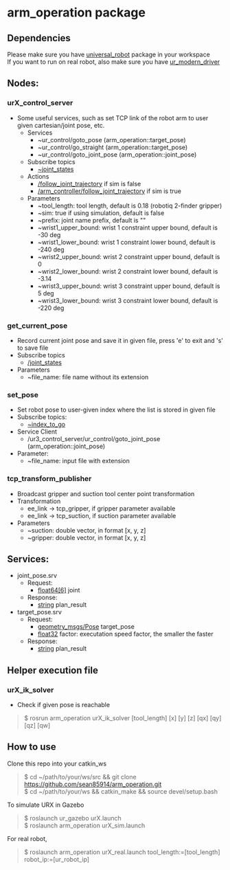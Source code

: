 # arm_operation package
## Dependencies
Please make sure you have [universal_robot](http://wiki.ros.org/universal_robot) package in your workspace  
If you want to run on real robot, also make sure you have [ur_modern_driver](https://github.com/ros-industrial/ur_modern_driver)  

## Nodes:
### urX_control_server
* Some useful services, such as set TCP link of the robot arm to user given cartesian/joint pose, etc.
  * Services
    * ~ur_control/goto_pose (arm_operation::target_pose)
    * ~ur_control/go_straight (arm_operation::target_pose)
    * ~ur_control/goto_joint_pose (arm_operation::joint_pose)
  * Subscribe topics
    * [~joint_states](http://docs.ros.org/melodic/api/sensor_msgs/html/msg/JointState.html)
  * Actions
    * [/follow_joint_trajectory](http://docs.ros.org/api/control_msgs/html/action/FollowJointTrajectory.html) if sim is false
    * [/arm_controller/follow_joint_trajectory](http://docs.ros.org/api/control_msgs/html/action/FollowJointTrajectory.html) if sim is true
  * Parameters
    * ~tool_length: tool length, default is 0.18 (robotiq 2-finder gripper)
    * ~sim: true if using simulation, default is false
    * ~prefix: joint name prefix, default is ""
    * ~wrist1_upper_bound: wrist 1 constraint upper bound, default is -30 deg
    * ~wrist1_lower_bound: wrist 1 constraint lower bound, default is -240 deg
    * ~wrist2_upper_bound: wrist 2 constraint upper bound, default is 0
    * ~wrist2_lower_bound: wrist 2 constraint lower bound, default is -3.14
    * ~wrist3_upper_bound: wrist 3 constraint upper bound, default is 5 deg
    * ~wrist3_lower_bound: wrist 3 constraint lower bound, default is -220 deg
### get_current_pose
* Record current joint pose and save it in given file, press 'e' to exit and 's' to save file
* Subscribe topics
  * [/joint_states](http://docs.ros.org/melodic/api/sensor_msgs/html/msg/JointState.html)
* Parameters
  * ~file_name: file name without its extension
### set_pose
* Set robot pose to user-given index where the list is stored in given file
* Subscribe topics:
  * [~index_to_go](http://docs.ros.org/melodic/api/std_msgs/html/msg/Int16.html)
* Service Client
  * /ur3_control_server/ur_control/goto_joint_pose (arm_operation::joint_pose)
* Parameter:
  * ~file_name: input file with extension
### tcp_transform_publisher
* Broadcast gripper and suction tool center point transformation
* Transformation
  * ee_link -> tcp_gripper, if gripper parameter available
  * ee_link -> tcp_suction, if suction parameter available 
* Parameters
  * ~suction: double vector, in format [x, y, z]
  * ~gripper: double vector, in format [x, y, z]
  
## Services:
* joint_pose.srv
  * Request:
    * [float64[6]](http://docs.ros.org/jade/api/std_msgs/html/msg/Float64.html) joint
  * Response:
    * [string](http://docs.ros.org/jade/api/std_msgs/html/msg/String.html) plan_result
* target_pose.srv
  * Request:
    * [geometry_msgs/Pose](http://docs.ros.org/lunar/api/geometry_msgs/html/msg/Pose.html) target_pose
    * [float32](http://docs.ros.org/jade/api/std_msgs/html/msg/Float32.html) factor: executation speed factor, the smaller the faster
  * Response:
    * [string](http://docs.ros.org/jade/api/std_msgs/html/msg/String.html) plan_result
      
## Helper execution file
### urX_ik_solver
* Check if given pose is reachable
> $ rosrun arm_operation urX_ik_solver [tool_length] [x] [y] [z] [qx] [qy] [qz] [qw]

## How to use
Clone this repo into your catkin_ws
> $ cd ~/path/to/your/ws/src && git clone https://github.com/sean85914/arm_operation.git  
> $ cd ~/path/to/your/ws && catkin_make && source devel/setup.bash


To simulate URX in Gazebo
> $ roslaunch ur_gazebo urX.launch  
> $ roslaunch arm_operation urX_sim.launch

For real robot, 
> $ roslaunch arm_operation urX_real.launch tool_length:=[tool_length] robot_ip:=[ur_robot_ip]

